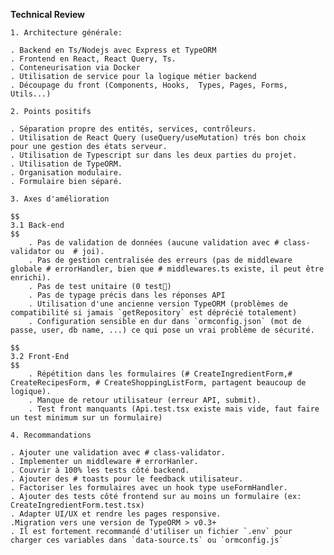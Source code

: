 **Technical Review**

```
1. Architecture générale:
``` 
    . Backend en Ts/Nodejs avec Express et TypeORM
    . Frontend en React, React Query, Ts.
    . Conteneurisation via Docker
    . Utilisation de service pour la logique métier backend
    . Découpage du front (Components, Hooks,  Types, Pages, Forms, Utils...)


```
2. Points positifs
```
    . Séparation propre des entités, services, contrôleurs.
    . Utilisation de React Query (useQuery/useMutation) trés bon choix pour une gestion des états serveur.
    . Utilisation de Typescript sur dans les deux parties du projet. 
    . Utilisation de TypeORM.
    . Organisation modulaire.
    . Formulaire bien séparé.

```
3. Axes d'amélioration
```
    $$
    3.1 Back-end
    $$
        . Pas de validation de données (aucune validation avec # class-validator ou  # joi).
        . Pas de gestion centralisée des erreurs (pas de middleware globale # errorHandler, bien que # middlewares.ts existe, il peut être enrichi).
        . Pas de test unitaire (0 test🥲)
        . Pas de typage précis dans les réponses API
        . Utilisation d'une ancienne version TypeORM (problèmes de compatibilité si jamais `getRepository` est déprécié totalement)
        . Configuration sensible en dur dans `ormconfig.json` (mot de passe, user, db name, ...) ce qui pose un vrai problème de sécurité.

    $$
    3.2 Front-End
    $$
        . Répétition dans les formulaires (# CreateIngredientForm,# CreateRecipesForm, # CreateShoppingListForm, partagent beaucoup de logique).
        . Manque de retour utilisateur (erreur API, submit).
        . Test front manquants (Api.test.tsx existe mais vide, faut faire un test minimum sur un formulaire)


```
4. Recommandations
```
    . Ajouter une validation avec # class-validator.
    . Implementer un middleware # errorHanler.
    . Couvrir à 100% les tests côté backend.
    . Ajouter des # toasts pour le feedback utilisateur.
    . Factoriser les formulaires avec un hook type useFormHandler.
    . Ajouter des tests côté frontend sur au moins un formulaire (ex: CreateIngredientForm.test.tsx)
    . Adapter UI/UX et rendre les pages responsive.
    .Migration vers une version de TypeORM > v0.3+ 
    . Il est fortement recommandé d'utiliser un fichier `.env` pour charger ces variables dans `data-source.ts` ou `ormconfig.js`